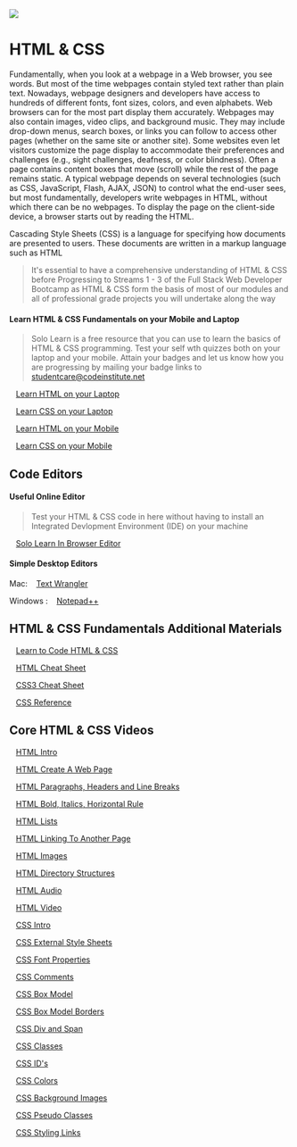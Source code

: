 <img src="https://github.com/Code-Institute-Org/Full-Stack-Web-Developer-Stream-0/blob/master/html5-css3.png">

# HTML & CSS

Fundamentally, when you look at a webpage in a Web browser, you see words. 
But most of the time webpages contain styled text rather than plain text. Nowadays, webpage designers and developers have access to hundreds of different fonts, 
font sizes, colors, and even alphabets. Web browsers can for the most part display them accurately. 
Webpages may also contain images, video clips, and background music. They may include drop-down menus, search boxes, or links you 
can follow to access other pages (whether on the same site or another site). 
Some websites even let visitors customize the page display to accommodate their preferences and challenges (e.g., sight challenges, deafness, or color blindness). Often a page contains content boxes that move (scroll) while the rest of the page remains static.
A typical webpage depends on several technologies (such as CSS, JavaScript, Flash, AJAX, JSON) to control what the end-user sees, 
but most fundamentally, developers write webpages in HTML, without which there can be no webpages. 
To display the page on the client-side device, a browser starts out by reading the HTML.

Cascading Style Sheets (CSS) is a language for specifying how documents are presented to users. 
These documents are written in a markup language such as HTML

>It's essential to have a comprehensive understanding of HTML & CSS before Progressing to Streams 1 - 3 of the Full Stack Web Developer Bootcamp 
as HTML & CSS form the basis of most of our modules and all of professional grade projects you will undertake along the way 


 

#### Learn HTML & CSS Fundamentals on your Mobile and Laptop
> Solo Learn is a free resource that you can use to learn the basics of HTML & CSS programming. 
Test your self wth quizzes both on your laptop and your mobile. 
Attain your badges and let us know how you are progressing by mailing your badge links to studentcare@codeinstitute.net
 
 
   &nbsp;&nbsp;&nbsp;[Learn HTML on your Laptop](http://www.sololearn.com/Course/HTML/)
   
   &nbsp;&nbsp;&nbsp;[Learn CSS on your Laptop](http://www.sololearn.com/Course/CSS/)
   
   &nbsp;&nbsp;&nbsp;[Learn HTML on your Mobile]( https://play.google.com/store/apps/details?id=com.sololearn.htmltrial&hl=en)
   
   &nbsp;&nbsp;&nbsp;[Learn CSS on your Mobile](https://play.google.com/store/apps/details?id=com.sololearn.csstrial&hl=en)
 

## Code Editors

#### Useful Online Editor

> Test your HTML & CSS code in here without having to install an Integrated Devlopment Environment (IDE) on your machine

  &nbsp;&nbsp;&nbsp;[Solo Learn In Browser Editor](http://code.sololearn.com/#html)

#### Simple Desktop Editors

Mac:        &nbsp;&nbsp;&nbsp;[Text Wrangler](http://www.barebones.com/products/textwrangler/download.html)

Windows :   &nbsp;&nbsp;&nbsp;[Notepad++](https://notepad-plus-plus.org/download/v6.9.1.html)

 
## HTML & CSS Fundamentals   Additional Materials
  &nbsp;&nbsp;&nbsp;[Learn to Code HTML & CSS](http://learn.shayhowe.com/html-css/building-your-first-web-page/)
  
  &nbsp;&nbsp;&nbsp;[HTML Cheat Sheet](http://2zpt4dwruy922flhqyznip50.wpengine.netdna-cdn.com/wp-content/uploads/2015/06/HTML5-Mega-Cheat-Sheet-A4-Print-ready.pdf)
  
  &nbsp;&nbsp;&nbsp;[CSS3 Cheat Sheet](http://2zpt4dwruy922flhqyznip50.wpengine.netdna-cdn.com/wp-content/uploads/2015/10/css3-mega-cheat-sheet.jpg)
  
  &nbsp;&nbsp;&nbsp;[CSS Reference ](http://tympanus.net/codrops/css_reference/)


## Core HTML & CSS Videos

  &nbsp;&nbsp;&nbsp;[HTML   Intro ](https://www.youtube.com/watch?v=LqvFIuVlyP8)
  
  &nbsp;&nbsp;&nbsp;[HTML   Create A Web Page ](https://www.youtube.com/watch?v=rzNcKm7SXe8)
  
  &nbsp;&nbsp;&nbsp;[HTML   Paragraphs, Headers and Line Breaks ](https://www.youtube.com/watch?v=-IOX9KgMK3w)
  
  &nbsp;&nbsp;&nbsp;[HTML   Bold, Italics, Horizontal Rule ](https://www.youtube.com/watch?v=PfIAw7qC4D0)
  
  &nbsp;&nbsp;&nbsp;[HTML   Lists](https://www.youtube.com/watch?v=jFdY0wHSB_w)
  
  &nbsp;&nbsp;&nbsp;[HTML   Linking To Another Page](https://www.youtube.com/watch?v=jc1ciZtQsjY)
  
  &nbsp;&nbsp;&nbsp;[HTML   Images](https://www.youtube.com/watch?v=G98Bjyzzduk)
  
  &nbsp;&nbsp;&nbsp;[HTML   Directory Structures](https://www.youtube.com/watch?v=_DdmnBeE9mE)
  
  &nbsp;&nbsp;&nbsp;[HTML   Audio](https://www.youtube.com/watch?v=_5GzWskBSOg)
  
  &nbsp;&nbsp;&nbsp;[HTML   Video](https://www.youtube.com/watch?v=aS83ghu7uog)
  
  &nbsp;&nbsp;&nbsp;[CSS    Intro](https://www.youtube.com/watch?v=11miJPdgNRg)
  
  &nbsp;&nbsp;&nbsp;[CSS    External Style Sheets](https://www.youtube.com/watch?v=uDyd_3xx0Lk)
  
  &nbsp;&nbsp;&nbsp;[CSS    Font Properties](https://www.youtube.com/watch?v=xx5kljZ2E30)
  
  &nbsp;&nbsp;&nbsp;[CSS    Comments](https://www.youtube.com/watch?v=4JE3WNIyyoo)
  
  &nbsp;&nbsp;&nbsp;[CSS    Box Model](https://www.youtube.com/watch?v=8Jp9PUeePPk)
  
  &nbsp;&nbsp;&nbsp;[CSS    Box Model Borders](https://www.youtube.com/watch?v=hfiDTY3rz9U)
  
  &nbsp;&nbsp;&nbsp;[CSS    Div and Span](https://www.youtube.com/watch?v=GuUF1ZHEj_o)
  
  &nbsp;&nbsp;&nbsp;[CSS    Classes](https://www.youtube.com/watch?v=TXPpChkDhEU)
  
  &nbsp;&nbsp;&nbsp;[CSS    ID's](https://www.youtube.com/watch?v=MGUZUCz5pd4)
  
  &nbsp;&nbsp;&nbsp;[CSS    Colors](https://www.youtube.com/watch?v=6RVuU2hbCsA)
  
  &nbsp;&nbsp;&nbsp;[CSS    Background Images](https://www.youtube.com/watch?v=c7VYKF-pAho)
  
  &nbsp;&nbsp;&nbsp;[CSS    Pseudo Classes](https://www.youtube.com/watch?v=jFykuYxdPy4)
  
  &nbsp;&nbsp;&nbsp;[CSS    Styling Links](https://www.youtube.com/watch?v=2KQx4POL7Xg)




